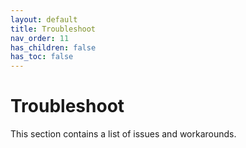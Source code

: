 ```yaml
---
layout: default
title: Troubleshoot
nav_order: 11
has_children: false
has_toc: false
---
```


# Troubleshoot

This section contains a list of issues and workarounds.